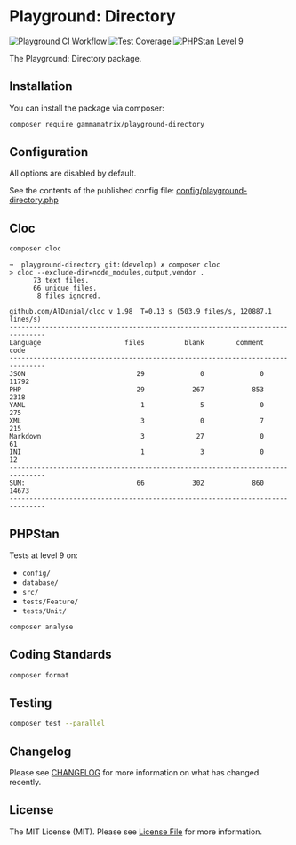 # Playground: Directory

[![Playground CI Workflow](https://github.com/gammamatrix/playground-directory/actions/workflows/ci.yml/badge.svg?branch=develop)](https://raw.githubusercontent.com/gammamatrix/playground-directory/testing/develop/testdox.txt)
[![Test Coverage](https://raw.githubusercontent.com/gammamatrix/playground-directory/testing/develop/coverage.svg)](tests)
[![PHPStan Level 9](https://img.shields.io/badge/PHPStan-level%209-brightgreen)](.github/workflows/ci.yml#L120)

The Playground: Directory package.

## Installation

You can install the package via composer:

```bash
composer require gammamatrix/playground-directory
```

## Configuration

All options are disabled by default.

See the contents of the published config file: [config/playground-directory.php](config/playground-directory.php)

## Cloc

```sh
composer cloc
```

```
➜  playground-directory git:(develop) ✗ composer cloc
> cloc --exclude-dir=node_modules,output,vendor .
      73 text files.
      66 unique files.
       8 files ignored.

github.com/AlDanial/cloc v 1.98  T=0.13 s (503.9 files/s, 120887.1 lines/s)
-------------------------------------------------------------------------------
Language                     files          blank        comment           code
-------------------------------------------------------------------------------
JSON                            29              0              0          11792
PHP                             29            267            853           2318
YAML                             1              5              0            275
XML                              3              0              7            215
Markdown                         3             27              0             61
INI                              1              3              0             12
-------------------------------------------------------------------------------
SUM:                            66            302            860          14673
-------------------------------------------------------------------------------
```

## PHPStan

Tests at level 9 on:
- `config/`
- `database/`
- `src/`
- `tests/Feature/`
- `tests/Unit/`

```sh
composer analyse
```

## Coding Standards

```sh
composer format
```

## Testing

```sh
composer test --parallel
```

## Changelog

Please see [CHANGELOG](CHANGELOG.md) for more information on what has changed recently.


## License

The MIT License (MIT). Please see [License File](LICENSE.md) for more information.
